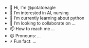 - 👋 Hi, I’m @potatoeagle
- 👀 I’m interested in AI, nursing
- 🌱 I’m currently learning about python
- 💞️ I’m looking to collaborate on ...
- 📫 How to reach me ...
- 😄 Pronouns: ...
- ⚡ Fun fact: ...

<!---
potatoeagle/potatoeagle is a ✨ special ✨ repository because its `README.md` (this file) appears on your GitHub profile.
You can click the Preview link to take a look at your changes.
--->

